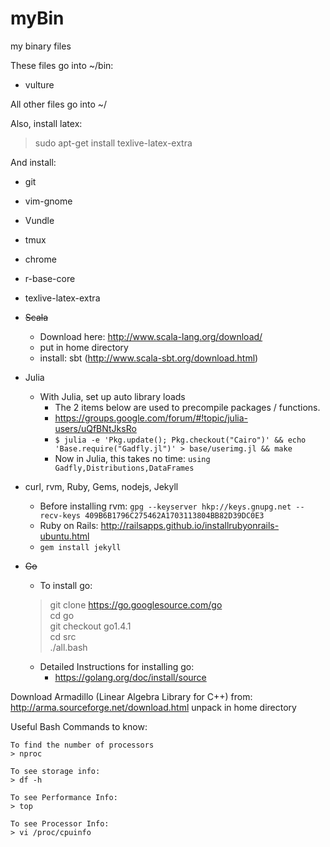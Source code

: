 # myBin
my binary files

These files go into ~/bin:
- vulture

All other files go into ~/

Also, install latex:
> sudo apt-get install texlive-latex-extra

And install:
- git
- vim-gnome
- Vundle
- tmux
- chrome
- r-base-core
- texlive-latex-extra
- ~~Scala~~
    - Download here: http://www.scala-lang.org/download/
    - put in home directory 
    - install: sbt (http://www.scala-sbt.org/download.html)
- Julia
    - With Julia, set up auto library loads
      - The 2 items below are used to precompile packages / functions.
      - https://groups.google.com/forum/#!topic/julia-users/uQfBNtJksRo
      - `$ julia -e 'Pkg.update(); Pkg.checkout("Cairo")' && echo 'Base.require("Gadfly.jl")' > base/userimg.jl && make`
      - Now in Julia, this takes no time: `using Gadfly,Distributions,DataFrames`
- curl, rvm, Ruby, Gems, nodejs, Jekyll
    - Before installing rvm: `gpg --keyserver hkp://keys.gnupg.net --recv-keys 409B6B1796C275462A1703113804BB82D39DC0E3`
    - Ruby on Rails: http://railsapps.github.io/installrubyonrails-ubuntu.html
    - `gem install jekyll`
- ~~Go~~
    - To install go:
    
    > git clone https://go.googlesource.com/go  
    > cd go  
    > git checkout go1.4.1  
    > cd src  
    > ./all.bash  
    - Detailed Instructions for installing go:
        - https://golang.org/doc/install/source 




Download Armadillo (Linear Algebra Library for C++) from:
    http://arma.sourceforge.net/download.html
    unpack in home directory





Useful Bash Commands to know:

    To find the number of processors
    > nproc
    
    To see storage info:
    > df -h
    
    To see Performance Info:
    > top
    
    To see Processor Info:
    > vi /proc/cpuinfo

